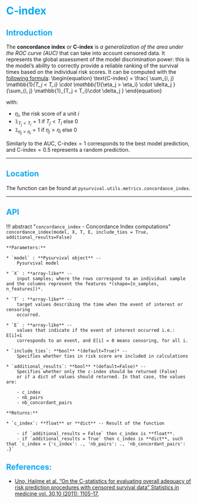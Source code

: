 <!-- # Metrics: C-index -->
<style>
  h1, h2, h3, h4 { color: #04A9F4; }
</style>

# C-index


## Introduction

The **concordance index** or **C-index** is *a generalization of the area under the ROC curve (AUC)* that can take into account censored data. It represents the global assessment of the model discrimination power: this is the model’s ability to correctly provide a reliable ranking of the survival times based on the individual risk scores. It can be computed with the [following formula](https://www.ncbi.nlm.nih.gov/pmc/articles/PMC3079915/pdf/nihms255748.pdf):
\begin{equation} 
	\text{C-index} = \frac{ \sum_{i, j} \mathbb{1}_{T_j < T_i} \cdot \mathbb{1}_{\eta_j > \eta_i} \cdot \delta_j }{\sum_{i, j} \mathbb{1}_{T_j < T_i}\cdot \delta_j }
\end{equation}	 

with:

* $\eta_i$, the risk score of a unit $i$
* $\mathbb{1}_{ T_j < T_i } = 1$ if $T_j < T_i$ else $0$ 
* $\mathbb{1}_{ \eta_j > \eta_i } =  1$ if  $\eta_j > \eta_i$ else $0$ 


Similarly to the AUC, $\text{C-index}= 1$ corresponds to the best model prediction, and  $\text{C-index} = 0.5$ represents a random prediction. 

---

## Location
The function can be found at `pysurvival.utils.metrics.concordance_index`.

---

## API

!!! abstract "`concordance_index`  - Concordance Index computations"
	``` 
		concordance_index(model, X, T, E, include_ties = True, additional_results=False)
	```

	**Parameters:**

    * `model` : **Pysurvival object** --
        Pysurvival model

    * `X` : **array-like** --
        input samples; where the rows correspond to an individual sample and the columns represent the features *(shape=[n_samples, n_features])*.

    * `T` : **array-like** -- 
        target values describing the time when the event of interest or censoring
        occurred.

    * `E` : **array-like** --
        values that indicate if the event of interest occurred i.e.: E[i]=1
        corresponds to an event, and E[i] = 0 means censoring, for all i.
	
	* `include_ties`: **bool** *(default=True)* -- 
		Specifies whether ties in risk score are included in calculations

	* `additional_results`: **bool** *(default=False)* -- 
		Specifies whether only the c-index should be returned (False)
		or if a dict of values should returned. In that case, the values are:

		- c_index
		- nb_pairs
		- nb_concordant_pairs

	**Returns:**

	* `c_index`: **float** or **dict** -- Result of the function

		- if `additional_results = False` then c_index is **float**.
		- if `additional_results = True` then c_index is **dict**, such that `c_index = {'c_index': ., 'nb_pairs': ., 'nb_concordant_pairs': .}`


## References:
* [Uno, Hajime et al. “On the C-statistics for evaluating overall adequacy of risk prediction procedures with censored survival data” Statistics in medicine vol. 30,10 (2011): 1105-17.](https://www.ncbi.nlm.nih.gov/pmc/articles/PMC3079915/pdf/nihms255748.pdf)